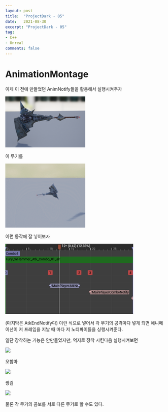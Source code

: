 ```yaml
---
layout: post
title:  "ProjectDark - 05"
date:   2021-08-30
excerpt: "ProjectDark - 05"
tag:
- C++
- Unreal
comments: false
---
```


# AnimationMontage
이제 이 전에 만들었던 AnimNotify들을 활용해서 실행시켜주자

<img src = "../assets/img/project/unreal_project_dark/05/Hammer_Mesh.png" width="50%">

이 무기를

<img src = "../assets/img/project/unreal_project_dark/05/Hammer_Atk.gif" width="50%">

이런 동작에 잘 넣어보자

<img src = "../assets/img/project/unreal_project_dark/05/Hammer_AnimMontage_Combo1.png" width="80%">

(마지막은 AtkEndNotify다)
이런 식으로 넣어서 각 무기의 공격마다 넣게 되면 애니메이션이 저 프레임을 지날 때 마다 저 노티파이들을 싱행시켜준다.

일단 장착하는 기능은 안만들었지만, 억지로 장착 시킨다음 실행시켜보면

<img src = "../assets/img/project/unreal_project_dark/05/Hammer_Atk_Combo.gif" width="50%">

오함마

<img src = "../assets/img/project/unreal_project_dark/05/DualSword_Atk_Combo.gif" width="50%">

쌍검

<img src = "../assets/img/project/unreal_project_dark/05/Mix_Combo.gif" width="50%">

물론 각 무기의 콤보를 서로 다른 무기로 할 수도 있다.

